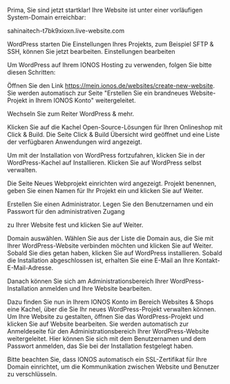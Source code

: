 Prima, Sie sind jetzt startklar!
Ihre Website ist unter einer vorläufigen System-Domain erreichbar:

sahinaitech-t7bk9xioxn.live-website.com

 

WordPress starten
Die Einstellungen Ihres Projekts, zum Beispiel SFTP & SSH, können Sie jetzt bearbeiten.
Einstellungen bearbeiten

Um WordPress auf Ihrem IONOS Hosting zu verwenden, folgen Sie bitte diesen Schritten:

Öffnen Sie den Link https://mein.ionos.de/websites/create-new-website. Sie werden automatisch zur Seite "Erstellen Sie ein brandneues Website-Projekt in Ihrem IONOS Konto" weitergeleitet.

Wechseln Sie zum Reiter WordPress & mehr.

Klicken Sie auf die Kachel Open-Source-Lösungen für Ihren Onlineshop mit Click & Build. Die Seite Click & Build Übersicht wird geöffnet und eine Liste der verfügbaren Anwendungen wird angezeigt.

Um mit der Installation von WordPress fortzufahren, klicken Sie in der WordPress-Kachel auf Installieren.
Klicken Sie auf WordPress selbst verwalten.

Die Seite Neues Webprojekt einrichten wird angezeigt. Projekt benennen, geben Sie einen Namen für Ihr Projekt ein und klicken Sie auf Weiter.

Erstellen Sie einen Administrator.
Legen Sie den Benutzernamen und ein Passwort für den administrativen Zugang

zu Ihrer Website fest und klicken Sie auf Weiter.

Domain auswählen.
Wählen Sie aus der Liste die Domain aus, die Sie mit Ihrer WordPress-Website verbinden möchten und klicken Sie auf Weiter.
Sobald Sie dies getan haben, klicken Sie auf WordPress installieren.
Sobald die Installation abgeschlossen ist, erhalten Sie eine E-Mail an Ihre Kontakt-E-Mail-Adresse.

Danach können Sie sich am Administrationsbereich Ihrer WordPress-Installation anmelden und Ihre Website bearbeiten.

Dazu finden Sie nun in Ihrem IONOS Konto im Bereich Websites & Shops eine Kachel, über die Sie Ihr neues WordPress-Projekt verwalten können. Um Ihre Website zu gestalten, öffnen Sie das WordPress-Projekt und klicken Sie auf Website bearbeiten. Sie werden automatisch zur Anmeldeseite für den Administrationsbereich Ihrer WordPress-Website weitergeleitet. Hier können Sie sich mit dem Benutzernamen und dem Passwort anmelden, das Sie bei der Installation festgelegt haben.

Bitte beachten Sie, dass IONOS automatisch ein SSL-Zertifikat für Ihre Domain einrichtet, um die Kommunikation zwischen Website und Benutzer zu verschlüsseln.
